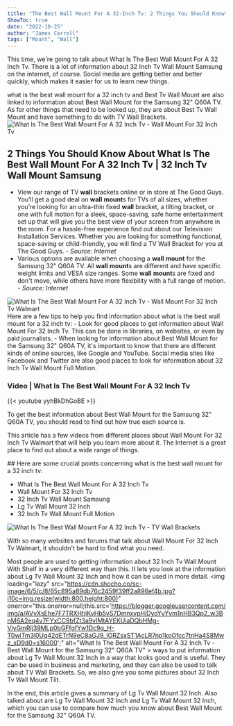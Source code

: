 ```yaml
---
title: "The Best Wall Mount For A 32-Inch Tv: 2 Things You Should Know"
ShowToc: true 
date: "2022-10-25"
author: "James Carroll" 
tags: ["Mount", "Wall"]
---
```


	
This time, we're going to talk about What Is The Best Wall Mount For A 32 Inch Tv. There is a lot of information about 32 Inch Tv Wall Mount Samsung on the internet, of course. Social media are getting better and better quickly, which makes it easier for us to learn new things.

what is the best wall mount for a 32 inch tv and Best Tv Wall Mount are also linked to information about Best Wall Mount for the Samsung 32" Q60A TV. As for other things that need to be looked up, they are about Best Tv Wall Mount and have something to do with TV Wall Brackets.
<img loading="lazy" src="http://cdn.displays2go.com/images/zoom/s1mt1432bk.rw_zoom.jpg" onerror="this.onerror=null;this.src='https://blogger.googleusercontent.com/img/a/AVvXsEhe7F7TRXHtjiKvHb5vS7DmnxvpHiDyoYyYvm1nHB3Qp2_w3BnM6A2eq4v7FYxCC9bfZt3a9vIMtAYEKUiaDQbHMg-ViyGmRIj39MLp0bGFfgfYw1Dc9q_H-T0wiTm3l0Uq42dETrN9eC8aGJ9_IORZsxST1AcLR7np1koOfcc7tnHa4S8Mwz_xD9d0=s16000';" alt="What Is The Best Wall Mount For A 32 Inch Tv - Wall Mount For 32 Inch Tv" >

## 2 Things You Should Know About What Is The Best Wall Mount For A 32 Inch Tv | 32 Inch Tv Wall Mount Samsung
-   View our range of TV **wall** brackets online or in store at The Good Guys. You’ll get a good deal on **wall** **mount**s for TVs of all sizes, whether you’re looking for an ultra-thin fixed **wall** bracket, a tilting bracket, or one with full motion for a sleek, space-saving, safe home entertainment set up that will give you the best view of your screen from anywhere in the room. For a hassle-free experience find out about our Television Installation Services. Whether you are looking for something functional, space-saving or child-friendly, you will find a TV Wall Bracket for you at The Good Guys. - <cite>Source: Internet</cite>
-   Various options are available when choosing a **wall** **mount** for the Samsung 32" Q60A TV. All **wall** **mount**s are different and have specific weight limits and VESA size ranges. Some **wall** **mount**s are fixed and don't move, while others have more flexibility with a full range of motion. - <cite>Source: Internet</cite>


<img loading="lazy" src="https://i5.walmartimages.com/asr/0db9db05-67fd-4465-b704-2f2a0359b4d3_1.05b032251a3b25a5091d3864cbc0012c.jpeg" onerror="this.onerror=null;this.src='https://blogger.googleusercontent.com/img/a/AVvXsEhe7F7TRXHtjiKvHb5vS7DmnxvpHiDyoYyYvm1nHB3Qp2_w3BnM6A2eq4v7FYxCC9bfZt3a9vIMtAYEKUiaDQbHMg-ViyGmRIj39MLp0bGFfgfYw1Dc9q_H-T0wiTm3l0Uq42dETrN9eC8aGJ9_IORZsxST1AcLR7np1koOfcc7tnHa4S8Mwz_xD9d0=s16000';" alt="What Is The Best Wall Mount For A 32 Inch Tv - Wall Mount For 32 Inch Tv Walmart" >
Here are a few tips to help you find information about what is the best wall mount for a 32 inch tv:
- Look for good places to get information about Wall Mount For 32 Inch Tv. This can be done in libraries, on websites, or even by paid journalists.
- When looking for information about Best Wall Mount for the Samsung 32" Q60A TV, it's important to know that there are different kinds of online sources, like Google and YouTube. Social media sites like Facebook and Twitter are also good places to look for information about 32 Inch Tv Wall Mount Full Motion.

### Video | What Is The Best Wall Mount For A 32 Inch Tv
{{< youtube yyhBkDhGoBE >}} 

To get the best information about Best Wall Mount for the Samsung 32" Q60A TV, you should read to find out how true each source is.

This article has a few videos from different places about Wall Mount For 32 Inch Tv Walmart that will help you learn more about it. The Internet is a great place to find out about a wide range of things.
<script async="async" data-cfasync="false" src="//normallydemandedalter.com/fe63df3c5408708b15d8dc3d9b206b31/invoke.js"></script>
<div id="container-fe63df3c5408708b15d8dc3d9b206b31"></div>
## Here are some crucial points concerning what is the best wall mount for a 32 inch tv:

- What Is The Best Wall Mount For A 32 Inch Tv
- Wall Mount For 32 Inch Tv
- 32 Inch Tv Wall Mount Samsung
- Lg Tv Wall Mount 32 Inch
- 32 Inch Tv Wall Mount Full Motion

 <img loading="lazy" src="https://i5.walmartimages.com/asr/4c32cd3d-e4e5-42ef-96de-d05ceb089010.2d2526e98cf93e51ffba5c4aac97969b.jpeg" onerror="this.onerror=null;this.src='https://blogger.googleusercontent.com/img/a/AVvXsEhe7F7TRXHtjiKvHb5vS7DmnxvpHiDyoYyYvm1nHB3Qp2_w3BnM6A2eq4v7FYxCC9bfZt3a9vIMtAYEKUiaDQbHMg-ViyGmRIj39MLp0bGFfgfYw1Dc9q_H-T0wiTm3l0Uq42dETrN9eC8aGJ9_IORZsxST1AcLR7np1koOfcc7tnHa4S8Mwz_xD9d0=s16000';" alt="What Is The Best Wall Mount For A 32 Inch Tv - TV Wall Brackets" >

With so many websites and forums that talk about Wall Mount For 32 Inch Tv Walmart, it shouldn't be hard to find what you need.

Most people are used to getting information about 32 Inch Tv Wall Mount With Shelf in a very different way than this. It lets you look at the information about Lg Tv Wall Mount 32 Inch and how it can be used in more detail.
<img loading="lazy" src="https://cdn.shocho.co/sc-image/6/5/c/8/65c895a89db76c2459f39ff2a896ef4b.jpg?i10c=img.resize(width:800,height:800)" onerror="this.onerror=null;this.src='https://blogger.googleusercontent.com/img/a/AVvXsEhe7F7TRXHtjiKvHb5vS7DmnxvpHiDyoYyYvm1nHB3Qp2_w3BnM6A2eq4v7FYxCC9bfZt3a9vIMtAYEKUiaDQbHMg-ViyGmRIj39MLp0bGFfgfYw1Dc9q_H-T0wiTm3l0Uq42dETrN9eC8aGJ9_IORZsxST1AcLR7np1koOfcc7tnHa4S8Mwz_xD9d0=s16000';" alt="What Is The Best Wall Mount For A 32 Inch Tv - Best Wall Mount for the Samsung 32" Q60A TV" >
ways to put information about Lg Tv Wall Mount 32 Inch in a way that looks good and is useful. They can be used in business and marketing, and they can also be used to talk about TV Wall Brackets. So, we also give you some pictures about 32 Inch Tv Wall Mount Tilt.

In the end, this article gives a summary of Lg Tv Wall Mount 32 Inch. Also talked about are Lg Tv Wall Mount 32 Inch and Lg Tv Wall Mount 32 Inch, which you can use to compare how much you know about Best Wall Mount for the Samsung 32" Q60A TV.
	
	

